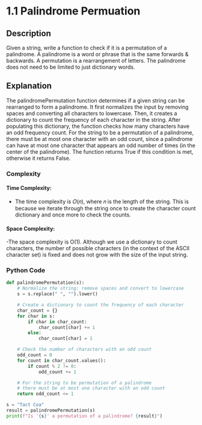# 1.1 Palindrome Permuation

## Description
Given a string, write a function to check if it is a permutation of a palindrome. A palindrome is a word or phrase that is the same forwards & backwards. A permutation is a rearrangement of letters. The palindrome does not need to be limited to just dictionary words.

## Explanation
The palindromePermutation function determines if a given string can be rearranged to form a palindrome. It first normalizes the input by removing spaces and converting all characters to lowercase. Then, it creates a dictionary to count the frequency of each character in the string. After populating this dictionary, the function checks how many characters have an odd frequency count. For the string to be a permutation of a palindrome, there must be at most one character with an odd count, since a palindrome can have at most one character that appears an odd number of times (in the center of the palindrome). The function returns True if this condition is met, otherwise it returns False.

### Complexity
#### Time Complexity:
- The time complexity is 𝑂(𝑛), where 𝑛 is the length of the string. This is because we iterate through the string once to create the character count dictionary and once more to check the counts.
#### Space Complexity:

-The space complexity is O(1). Although we use a dictionary to count characters, the number of possible characters (in the context of the ASCII character set) is fixed and does not grow with the size of the input string.
### Python Code

```python
def palindromePermutation(s):
    # Normalize the string: remove spaces and convert to lowercase
    s = s.replace(" ", "").lower()

    # Create a dictionary to count the frequency of each character
    char_count = {}
    for char in s:
        if char in char_count:
            char_count[char] += 1
        else:
            char_count[char] = 1

    # Check the number of characters with an odd count
    odd_count = 0
    for count in char_count.values():
        if count % 2 != 0:
            odd_count += 1

    # For the string to be permutation of a palindrome
    # there must be at most one character with an odd count
    return odd_count <= 1

s = "Tact Coa"
result = palindromePermutation(s)
print(f"Is '{s}' a permutation of a palindrome? {result}")
```
